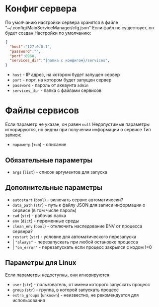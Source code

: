 # Конфиг сервера
По умолчанию настройки сервера хранятся в файле "~/.config/MainServiceManager/cfg.json"
Если файл не существует, он будет создан
Настройки по умолчанию:
```json
{
  "host":"127.0.0.1",
  "password":"",
  "port":8960,
  "services_dir":"{папка с конфигом}/services",
}
```
- `host` - IP адрес, на котором будет запущен сервер
- `port` - порт, на котором будет запущен сервер
- `password` - пароль от аккаунта `admin`
- `services_dir` - папка с файлами сервисов
# Файлы сервисов
Если параметр не указан, он равен `null`
Недопустимые параметры игнорируются, но видны при получении информации о сервисе
Тип записи:
- `параметр` (`тип`) - описание
## Обязательные параметры
- `args` (`list`) - список аргументов для запуска
## Дополнительные параметры
- `autostart` (`bool`) - включать сервис автоматически?
- `data_path` (`str`) - путь к файлу JSON для записи информации о сервисе (в том числе пароль)
- `cwd` (`str`) - рабочая папка
- `env` (`dict`) - переменные среды
- `clean_env` (`bool`) - отключить наследование ENV от процесса сервера?
- `restart` (`str`) - условие для автоматического перезапуска
- | `"always"` - перезапускать при любой остановке процесса
- | `"on_error"` - перезапускать если процесс закрылся с кодом !=0
## Параметры для Linux
Если параметры недоступны, они игнорируются
- `user` (`str`) - пользователь, от имени которого запускать процесс
- `group` (`str`) - группа, в которой запускать процесс
- `extra_groups` (`unknown`) - неизвестно, не рекомендуется для использования